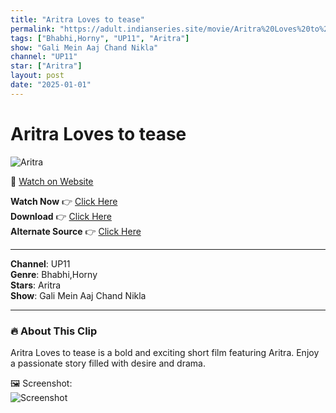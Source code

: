 ```yaml
---
title: "Aritra Loves to tease"
permalink: "https://adult.indianseries.site/movie/Aritra%20Loves%20to%20tease"
tags: ["Bhabhi,Horny", "UP11", "Aritra"]
show: "Gali Mein Aaj Chand Nikla"
channel: "UP11"
star: ["Aritra"]
layout: post
date: "2025-01-01"
---
```


# Aritra Loves to tease

![Aritra](https://shorts.desisins.com/wp-content/uploads/2023/10/Aritra-UP11-DesiSins.com_.jpg)

🔗 [Watch on Website](https://adult.indianseries.site/movie/Aritra%20Loves%20to%20tease)

**Watch Now** 👉 [Click Here](https://adult.indianseries.site/movie/Aritra%20Loves%20to%20tease)  
**Download** 👉 [Click Here](https://adult.indianseries.site/movie/Aritra%20Loves%20to%20tease)  
**Alternate Source** 👉 [Click Here](https://adult.indianseries.site/movie/Aritra%20Loves%20to%20tease)

---

**Channel**: UP11  
**Genre**: Bhabhi,Horny  
**Stars**: Aritra  
**Show**: Gali Mein Aaj Chand Nikla

---

### 🔥 About This Clip

Aritra Loves to tease is a bold and exciting short film featuring Aritra. Enjoy a passionate story filled with desire and drama.
 
🖼️ Screenshot:  
![Screenshot](https://shorts.desisins.com/wp-content/uploads/2023/10/Aritra-UP11-DesiSins.com_.jpg)
